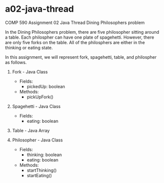 # a02-java-thread
COMP 590 Assignment 02 Java Thread Dining Philosophers problem

In the Dining Philosophers problem, there are five philosopher sitting around a table. Each philospher can have one plate of spagehetti. However, there are only five forks on the table. All of the philosphers are either in the thinking or eating state. 

In this assignment, we will represent fork, spagehetti, table, and philospher as follows. 

1. Fork - Java Class 
    - Fields: 
        - pickedUp: boolean 
    - Methods:
        - pickUpFork()


2. Spagehetti - Java Class 
    - Fields: 
        - eating: boolean 


3. Table - Java Array 


4. Philosopher - Java Class 
    - Fields: 
        - thinking: boolean
        - eating: boolean 
    - Methods: 
        - startThinking()
        - startEating()

